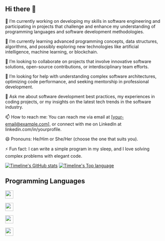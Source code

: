 ## Hi there 👋

🔭 I’m currently working on developing my skills in software engineering and participating in projects that challenge and enhance my understanding of programming languages and software development methodologies.

🌱 I’m currently learning advanced programming concepts, data structures, algorithms, and possibly exploring new technologies like artificial intelligence, machine learning, or blockchain.

👯 I’m looking to collaborate on projects that involve innovative software solutions, open-source contributions, or interdisciplinary team efforts.

🤔 I’m looking for help with understanding complex software architectures, optimizing code performance, and seeking mentorship in professional development.

💬 Ask me about software development best practices, my experiences in coding projects, or my insights on the latest tech trends in the software industry.

📫 How to reach me: You can reach me via email at [your-email@example.com], or connect with me on LinkedIn at linkedin.com/in/yourprofile.

😄 Pronouns: He/Him or She/Her (choose the one that suits you).

⚡ Fun fact: I can write a simple program in my sleep, and I love solving complex problems with elegant code.

[![Timeline's GitHub stats](https://github-readme-stats.vercel.app/api?username=reigadegr&bg_color=30,e96443,904e95&title_color=fff&text_color=fff&count_private=true&hide_border=true)](https://github.com/anuraghazra/github-readme-stats)
[![Timeline's Top language](https://github-readme-stats.vercel.app/api/top-langs?username=reigadegr&bg_color=30,e96443,904e95&title_color=fff&text_color=fff&count_private=true&hide_border=true)](https://github.com/anuraghazra/github-readme-stats)

## Programming Languages
[<img height="26" src="https://shields.io/badge/C-A8B9CC.svg?style=flat-square&logo=C&logoColor=FFFFFF"/>](https://wikipedia.org/wiki/C_(programming_language))

[<img height="26" src="https://shields.io/badge/C%2B%2B-00599C.svg?style=flat-square&logo=C%2B%2B&logoColor=FFFFFF"/>](https://wikipedia.org/wiki/C%2B%2B)

[<img height="26" src="https://shields.io/badge/Rust-FFFFFF.svg?style=flat-square&logo=rust&logoColor=000000"/>](https://en.wikipedia.org/wiki/Rust_(programming_language))

[<img height="26" src="https://shields.io/badge/Java-F80000.svg?style=flat-square&logo=oracle&logoColor=FFFFFF"/>](https://wikipedia.org/wiki/Java_(programming_language))
